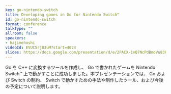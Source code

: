 ```yaml
---
key: go-nintendo-switch
title: Developing games in Go for Nintendo Switch™
id: go-nintendo-switch
format: conference
talkType: ""
allroom: false
speakers:
- hajimehoshi
videoId: EVUCSrj83uM?start=4024
slides: https://docs.google.com/presentation/d/e/2PACX-1vQ7NcPdBmoVu83KqhPNNZ3X5BqDdemxgDS8lwpuqYOZNOozodmzL76GnEh8prXp96EKkBpWS5DfJOMa/pub?start=false&loop=false&delayms=3000#slide=id.p
---
```

Go を C++ に変換するツールを作成し、 Go で書かれたゲームを Nintendo Switch™ 上で動かすことに成功しました。本プレゼンテーションでは、 Go および Switch の制約、 Switch で動かすための手法や制作したツール、および今後の予定について説明します。
